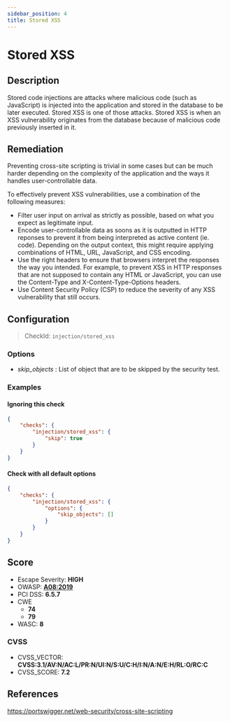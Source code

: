 ```yaml
---
sidebar_position: 4
title: Stored XSS
---
```


# Stored XSS

## Description

Stored code injections are attacks where malicious code (such as JavaScript) is injected into the application and stored in the database to be later executed. Stored XSS is one of those attacks.
Stored XSS is when an XSS vulnerability originates from the database because of malicious code previously inserted in it.

## Remediation

Preventing cross-site scripting is trivial in some cases but can be much harder depending on the complexity of the application and the ways it handles user-controllable data.

To effectively prevent XSS vulnerabilities, use a combination of the following measures:

- Filter user input on arrival as strictly as possible, based on what you expect as legitimate input.
- Encode user-controllable data as soons as it is outputted in HTTP reponses to prevent it from being interpreted as active content (ie. code). Depending on the output context, this might require applying combinations of HTML, URL, JavaScript, and CSS encoding.
- Use the right headers to ensure that browsers interpret the responses the way you intended. For example, to prevent XSS in HTTP responses that are not supposed to contain any HTML or JavaScript, you can use the Content-Type and X-Content-Type-Options headers.
- Use Content Security Policy (CSP) to reduce the severity of any XSS vulnerability that still occurs.


## Configuration

> CheckId: `injection/stored_xss`

### Options

- *skip_objects* : List of object that are to be skipped by the security test.



### Examples


#### Ignoring this check

```json
{
    "checks": {
        "injection/stored_xss": {
            "skip": true
        }
    }
}
```


#### Check with all default options

```json
{
    "checks": {
        "injection/stored_xss": {
            "options": {
                "skip_objects": []
            }
        }
    }
}
```




## Score

- Escape Severity: **<span className="high-severity">HIGH</span>**
- OWASP: **[A08:2019](https://github.com/OWASP/API-Security/blob/master/2019/en/src/0xa8-injection.md)**
- PCI DSS: **6.5.7**
- CWE
  - **74**
  - **79**
- WASC: **8**



### CVSS

- CVSS_VECTOR: **CVSS:3.1/AV:N/AC:L/PR:N/UI:N/S:U/C:H/I:N/A:N/E:H/RL:O/RC:C**
- CVSS_SCORE: **7.2**

## References

https://portswigger.net/web-security/cross-site-scripting
